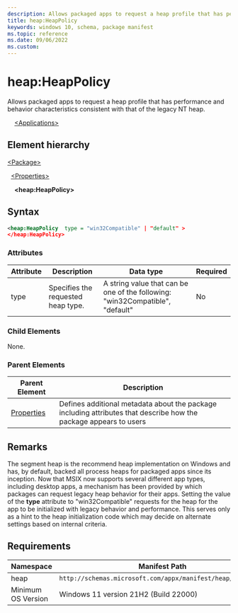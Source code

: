 ```yaml
---
description: Allows packaged apps to request a heap profile that has performance and behavior characteristics consistent with that of the legacy NT heap.
title: heap:HeapPolicy
keywords: windows 10, schema, package manifest
ms.topic: reference
ms.date: 09/06/2022
ms.custom: 
---
```


# heap:HeapPolicy

Allows packaged apps to request a heap profile that has performance and behavior characteristics consistent with that of the legacy NT heap.


&nbsp;&nbsp;&nbsp;&nbsp;[\<Applications\>](element-applications.md)

## Element hierarchy

[\<Package\>](element-package.md)


&nbsp;&nbsp;[\<Properties\>](element-properties.md)

&nbsp;&nbsp;&nbsp;&nbsp;**\<heap:HeapPolicy\>**

## Syntax


``` xml
<heap:HeapPolicy  type = "win32Compatible" | "default" >
</heap:HeapPolicy>
```

### Attributes

| Attribute | Description | Data type | Required |
|-----------|-------------|-----------|----------|
| type | Specifies the requested heap type. | A string value that can be one of the following: "win32Compatible", "default" | No |

### Child Elements

None.

### Parent Elements

| Parent Element | Description |
|---------------|-------------|
| [Properties](element-properties.md) | Defines additional metadata about the package including attributes that describe how the package appears to users  |

## Remarks

The segment heap is the recommend heap implementation on Windows and has, by default, backed all process heaps for packaged apps since its inception. Now that MSIX now supports several different app types, including desktop apps, a mechanism has been provided by which packages can request legacy heap behavior for their apps. Setting the value of the **type** attribute to "win32Compatible" requests for the heap for the app to be initialized with legacy behavior and performance. This serves only as a hint to the heap initialization code which may decide on alternate settings based on internal criteria.

## Requirements

| Namespace | Manifest Path | 
|---------------|-------------------------------------------------------------|
| heap | `http://schemas.microsoft.com/appx/manifest/heap/windows10` |
| Minimum OS Version | Windows 11 version 21H2 (Build 22000) |
